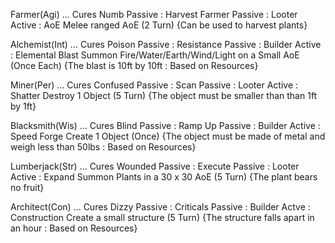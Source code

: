 Farmer(Agi) 	... Cures Numb
Passive : Harvest Farmer
Passive : Looter
Active : AoE
Melee ranged AoE (2 Turn)
{Can be used to harvest plants}


Alchemist(Int)	... Cures Poison
Passive : Resistance
Passive : Builder
Active : Elemental Blast
Summon Fire/Water/Earth/Wind/Light on a Small AoE (Once Each)
{The blast is 10ft by 10ft : Based on Resources}


Miner(Per)		... Cures Confused
Passive : Scan
Passive : Looter
Active : Shatter
Destroy 1 Object (5 Turn)
{The object must be smaller than than 1ft by 1ft}


Blacksmith(Wis)	... Cures Blind
Passive : Ramp Up
Passive : Builder
Active : Speed Forge
Create 1 Object (Once)
{The object must be made of metal and weigh less than 50lbs : Based on Resources}


Lumberjack(Str)	... Cures Wounded
Passive : Execute
Passive : Looter
Active : Expand
Summon Plants in a 30 x 30 AoE (5 Turn)
{The plant bears no fruit}


Architect(Con)	... Cures Dizzy
Passive : Criticals
Passive : Builder
Actve : Construction
Create a small structure (5 Turn)
{The structure falls apart in an hour : Based on Resources}
